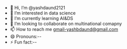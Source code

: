 - 👋 Hi, I’m @yashdaund2121
- 👀 I’m interested in data science
- 🌱 I’m currently learning AI&DS
- 💞️ I’m looking to collaborate on multinational comapny
- 📫 How to reach me gmail-yashbdaund@gmail.com
- 😄 Pronouns:--
- ⚡ Fun fact:--

<!---
yashdaund2121/yashdaund2121 is a ✨ special ✨ repository because its `README.md` (this file) appears on your GitHub profile.
You can click the Preview link to take a look at your changes.
--->
